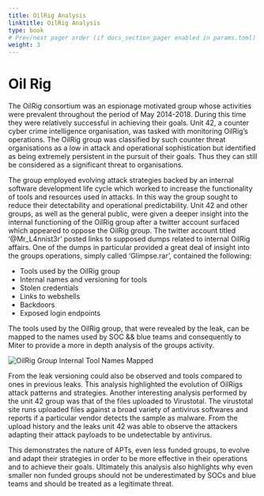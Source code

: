 ```yaml
---
title: OilRig Analysis
linktitle: OilRig Analysis
type: book
# Prev/next pager order (if docs_section_pager enabled in params.toml)
weight: 3
---
```


# Oil Rig

The OilRig consortium was an espionage motivated group whose activities were prevalent throughout the period of May 2014-2018. During this time they were relatively successful in achieving their goals. Unit 42, a counter cyber crime intelligence organisation, was tasked with monitoring OilRig’s operations. The OilRig group was classified by such counter threat organisations as a low in attack and operational sophistication but identified as being extremely persistent in the pursuit of their goals. Thus they can still be considered as a significant threat to organisations. 

The group employed evolving attack strategies backed by an internal software development life cycle which worked to increase the functionality of tools and resources used in attacks. In this way the group sought to reduce their detectability and operational predictability. Unit 42 and other groups, as well as the general public, were given a deeper insight into the internal functioning of the OilRig group after a twitter account surfaced which appeared to oppose the OilRig group. The twitter account titled ‘@Mr_L4nnist3r’ posted links to supposed dumps related to internal OilRig affairs. One of the dumps in particular provided a great deal of insight into the groups operations, simply called ‘Glimpse.rar’, contained the following:

+ Tools used by the OilRig group
+ Internal names and versioning for tools
+ Stolen credentials
+ Links to webshells
+ Backdoors
+ Exposed login endpoints

The tools used by the OilRig group, that were revealed by the leak, can be mapped to the names used by SOC && blue teams and consequently to Miter to provide a more in depth analysis of the groups activity. 

![OilRig Group Internal Tool Names Mapped](/assets/OilRig/OilRigTable.png "OilRig Internal Tool Names To Miter")

From the leak versioning could also be observed and tools compared to ones in previous leaks. This analysis highlighted the evolution of OilRigs attack patterns and strategies. Another interesting analysis performed by the unit 42 group was that of the files uploaded to Virustotal. The virustotal site runs uploaded files against a broad variety of antivirus softwares and reports if a particular vendor detects the sample as malware. From the upload history and the leaks unit 42 was able to observe the attackers adapting their attack payloads to be undetectable by antivirus. 

This demonstrates the nature of APTs, even less funded groups, to evolve and adapt their strategies in order to be more effective in their operations and to achieve their goals. Ultimately this analysis also highlights why even smaller non funded groups should not be underestimated by SOCs and blue teams and should be treated as a legitimate threat.